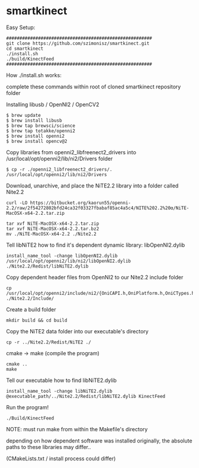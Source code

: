 # smartkinect

Easy Setup:
```
#######################################################
git clone https://github.com/szimonisz/smartkinect.git
cd smartkinect
./install.sh
./build/KinectFeed
#######################################################
```

How ./install.sh works:

complete these commands within root of cloned smartkinect repository folder

Installing libusb / OpenNI2 / OpenCV2
```
$ brew update
$ brew install libusb
$ brew tap brewsci/science
$ brew tap totakke/openni2
$ brew install openni2
$ brew install opencv@2
```

Copy libraries from openni2_libfreenect2_drivers into /usr/local/opt/openni2/lib/ni2/Drivers folder
```
$ cp -r ./openni2_libfreenect2_drivers/. /usr/local/opt/openni2/lib/ni2/Drivers
```

Download, unarchive, and place the NiTE2.2 library into a folder called Nite2.2
```
curl -LO https://bitbucket.org/kaorun55/openni-2.2/raw/2f54272802bfd24ca32f03327fbabaf85ac4a5c4/NITE%202.2%20α/NiTE-MacOSX-x64-2.2.tar.zip

tar xvf NiTE-MacOSX-x64-2.2.tar.zip
tar xvf NiTE-MacOSX-x64-2.2.tar.bz2
mv ./NiTE-MacOSX-x64-2.2 ./Nite2.2
```
Tell libNiTE2 how to find it's dependent dynamic library: libOpenNI2.dylib
```
install_name_tool -change libOpenNI2.dylib /usr/local/opt/openni2/lib/ni2/libOpenNI2.dylib ./Nite2.2/Redist/libNiTE2.dylib
```
Copy dependent header files from OpenNI2 to our Nite2.2 include folder
```
cp /usr/local/opt/openni2/include/ni2/{OniCAPI.h,OniPlatform.h,OniCTypes.h,OpenNI.h} ./Nite2.2/Include/
```
Create a build folder
```
mkdir build && cd build
```
Copy the NiTE2 data folder into our executable's directory
```
cp -r ../Nite2.2/Redist/NiTE2 ./
```
cmake -> make (compile the program)
```
cmake ..
make
```
Tell our executable how to find libNiTE2.dylib
```
install_name_tool -change libNiTE2.dylib @executable_path/../Nite2.2/Redist/libNiTE2.dylib KinectFeed
```
Run the program!
```
./Build/KinectFeed 
```

NOTE: 
must run make from within the Makefile's directory

depending on how dependent software was installed originally, the absolute paths to these libraries may differ..

(CMakeLists.txt / install process could differ)
